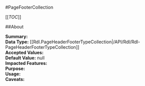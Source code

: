 #PageFooterCollection

[[_TOC_]]

##About

**Summary:**   
**Data Type:** [[Rdl.PageHeaderFooterTypeCollection|/API/Rdl/Rdl-PageHeaderFooterTypeCollection]]  
**Accepted Values:**   
**Default Value:** null  
**Impacted Features:**   
**Purpose:**   
**Usage:**   
**Caveats:**   

